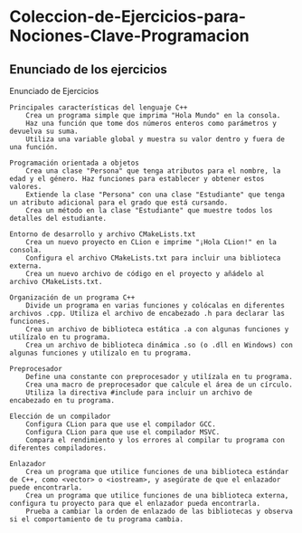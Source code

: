 # Coleccion-de-Ejercicios-para-Nociones-Clave-Programacion

## Enunciado de los ejercicios

Enunciado de Ejercicios

    Principales características del lenguaje C++
        Crea un programa simple que imprima "Hola Mundo" en la consola.
        Haz una función que tome dos números enteros como parámetros y devuelva su suma.
        Utiliza una variable global y muestra su valor dentro y fuera de una función.

    Programación orientada a objetos
        Crea una clase "Persona" que tenga atributos para el nombre, la edad y el género. Haz funciones para establecer y obtener estos valores.
        Extiende la clase "Persona" con una clase "Estudiante" que tenga un atributo adicional para el grado que está cursando.
        Crea un método en la clase "Estudiante" que muestre todos los detalles del estudiante.

    Entorno de desarrollo y archivo CMakeLists.txt
        Crea un nuevo proyecto en CLion e imprime "¡Hola CLion!" en la consola.
        Configura el archivo CMakeLists.txt para incluir una biblioteca externa.
        Crea un nuevo archivo de código en el proyecto y añádelo al archivo CMakeLists.txt.

    Organización de un programa C++
        Divide un programa en varias funciones y colócalas en diferentes archivos .cpp. Utiliza el archivo de encabezado .h para declarar las funciones.
        Crea un archivo de biblioteca estática .a con algunas funciones y utilízalo en tu programa.
        Crea un archivo de biblioteca dinámica .so (o .dll en Windows) con algunas funciones y utilízalo en tu programa.

    Preprocesador
        Define una constante con preprocesador y utilízala en tu programa.
        Crea una macro de preprocesador que calcule el área de un círculo.
        Utiliza la directiva #include para incluir un archivo de encabezado en tu programa.

    Elección de un compilador
        Configura CLion para que use el compilador GCC.
        Configura CLion para que use el compilador MSVC.
        Compara el rendimiento y los errores al compilar tu programa con diferentes compiladores.

    Enlazador
        Crea un programa que utilice funciones de una biblioteca estándar de C++, como <vector> o <iostream>, y asegúrate de que el enlazador puede encontrarla.
        Crea un programa que utilice funciones de una biblioteca externa, configura tu proyecto para que el enlazador pueda encontrarla.
        Prueba a cambiar la orden de enlazado de las bibliotecas y observa si el comportamiento de tu programa cambia.

